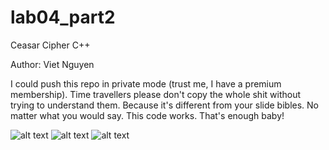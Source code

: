 # lab04_part2
Ceasar Cipher C++

Author: Viet Nguyen

I could push this repo in private mode (trust me, I have a premium membership).
Time travellers please don't copy the whole shit without trying to understand them.
Because it's different from your slide bibles. 
No matter what you would say. This code works. That's enough baby!

![alt text](https://i.imgur.com/7qSKVKy.png)
![alt text](https://i.imgur.com/1go0EB2.png)
![alt text](https://i.imgur.com/2ok1dfo.png)

